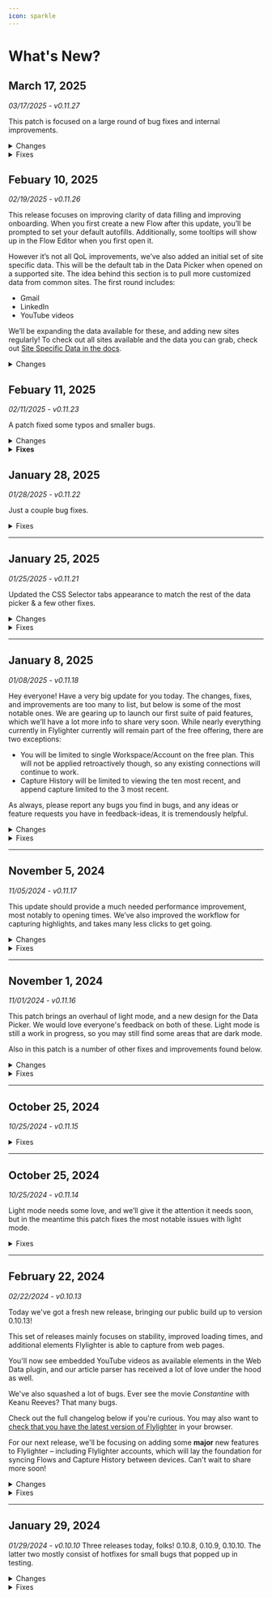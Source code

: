 ```yaml
---
icon: sparkle
---
```


# What's New?

## March 17, 2025

_03/17/2025 - v0.11.27_

This patch is focused on a large round of bug fixes and internal improvements.

<details>

<summary>Changes</summary>

* Sidebar can now be chosen as the default open method in Chromium browsers (Settings > Appearance)
* You can now delete entries from Capture History

</details>

<details>

<summary>Fixes</summary>

* Fixed back button incorrectly appearing on Login screen
* Fixed non-functional "Forgot Password" link
* Fixed connection refresh error on Free plan that showed "You can only have one connection at a time"
* Fixed issue where default settings popup cancels Flow creation
* Fixed bug where multiple Flows caused Flylighter to go off bottom of screen
* Fixed issue where clicking Destination dropdown while creating a flow crashes the app
* Fixed critical bug where duplicating flows "pairs" them - changes on duplicate were affecting original
* Fixed Page Capture flow creation - database list now loads properly
* Fixed Capture history displaying off the bottom of the screen
* Corrected outdated version number in Help window
* Fixed non-functional Element Selector in version 0.11.26\_public
* Fixed inability to delete auto-filled text in Content Editor
* Fixed issue where Flylighter doesn't save the order of auto-filled blocks
* Fixed bug where "Autofill This Value" blocks could have contents permanently changed without warning
* Fixed issue preventing article auto-fill enablement in closed settings
* Fixed inability to delete CSS rules once created (can be deleted in Settings > CSS Selectors)
* Improved caching behavior
* Fixed issue where hitting command while icon or cover pickers are open opens the database selector
* Fixed Site Data overriding Relation properties with normal data items
* Fixed numerous issues with saving blocks to autofill in the Content Editor
* Fixed an issue that would periodically cause a signed in user to be signed out.
* Fixed some animations not respecting the setting to disable animations.
* Fixed an issue with certain CSS Selector values not displaying/displaying incorrectly
* Fixed an issue with images causing failed capture from certain CDNs
* Fixed an issue where choosing Flow type during new Flow creation could cause that Flow to open blank.
* Fixed an issue causing Flows to be unnecessarily duplicated during sync.
* When choosing destination for a flow the account selector is now always visible.
* Fixed the ‘Autofocus Property’ setting not working.
* Items from the Element Picker will no longer be saved as autofills.
* Fixed tutorial popups appearing for existing users after logging in.
* Fixed an issue causing the wrong databases to be listed when changing accounts during destination selection.
* Fixed tutorial popups not being fully dismissed when clicking “dismiss”.
* Fixed some instances of YouTube data not being updated on navigating to a new video

</details>



## Febuary 10, 2025

_02/19/2025 - v0.11.26_

This release focuses on improving clarity of data filling and improving onboarding. When you first create a new Flow after this update, you’ll be prompted to set your default autofills. Additionally, some tooltips will show up in the Flow Editor when you first open it.

However it’s not all QoL improvements, we’ve also added an initial set of site specific data. This will be the default tab in the Data Picker when opened on a supported site. The idea behind this section is to pull more customized data from common sites. The first round includes:

* Gmail
* LinkedIn
* YouTube videos

We’ll be expanding the data available for these, and adding new sites regularly! To check out all sites available and the data you can grab, check out [Site Specific Data in the docs](https://docs.flylighter.com/in-depth/site-specific-data).

<details>

<summary>Changes</summary>

* Added indicators of the autofill status to the header of each property
* Simplified data picker navigation
* Data picker now shows all data options by default, with the suggested data for a given property sorted to the top, and a new “Suggested” badge to go along with it.
* Added the first round of site-specific data.
* Reworked onboarding UX
* Added a prompt on first run to set your autofill defaults.
* Added tutorial tooltips to first Flow open.

</details>



## Febuary 11, 2025

_02/11/2025 - v0.11.23_

A patch fixed some typos and smaller bugs.

<details>

<summary>Changes</summary>

* Added simple loading indicator to data recovery option.
* Added some descriptions to settings options that didn’t have them.

</details>

<details>

<summary><strong>Fixes</strong></summary>

* Fixed reordering folders not persisting
* Fixed capture history overflowing the window
* Fixed Gmail data items showing on other google pages
* Fixed extension locking up when you exit the tutorial modal
* Fixed being able to back out of the add/refresh connection process.
* Fixed a few typo

</details>



## January 28, 2025

_01/28/2025 - v0.11.22_

Just a couple bug fixes.

<details>

<summary>Fixes</summary>

* Fixed Flow search
* Potential fix for first Flows created after installing would cause a blank screen when selected.

**Insiders**

* Fixed an issue where multiple installations of Flylighter being setup prior to first sync only the first opened would sync, and the rest would be overwritten.

</details>

***

## January 25, 2025

_01/25/2025 - v0.11.21_

Updated the CSS Selector tabs appearance to match the rest of the data picker & a few other fixes.

<details>

<summary>Changes</summary>

* Updated the CSS selector tab to match the appearance of the rest of the data picker UI
* Some secret stuff 😏

</details>

<details>

<summary>Fixes</summary>

* Fixed long folder names causing visual issue in the create Flow modal
* Fixed some visual issues in the icon picker
* Fixed button alignment in some modals
* Fixed numerous instances of dark text in dark mode
* Fixed an issue preventing Flow duplication
* Fixed the search query for destinations persisting when it shouldn’t
* Fixed being unable to reopen Flylighter on the same page after capture
* Fixed extra line break and end of captured code blocks
* Fixed sign up and password reset for accounts
* Fixed onboarding appearing to freeze upon opening data picker on URL property
* Fixed odd behavior with multi-select and relation properties after removing an option
* Fixed certain data types missing from the content editor
* Fixed a rare issue where having Flylighter installed could cause some web pages to show up blank
* Fixed multiple circumstances that would cause a user to get signed out
* Handles some exceptions so Flylighter no longer logs false positive errors to the console
* Fixed typing to filter not working in relation properties

</details>

***

## January 8, 2025

_01/08/2025 - v0.11.18_

Hey everyone! Have a very big update for you today. The changes, fixes, and improvements are too many to list, but below is some of the most notable ones. We are gearing up to launch our first suite of paid features, which we’ll have a lot more info to share very soon. While nearly everything currently in Flylighter currently will remain part of the free offering, there are two exceptions:

* You will be limited to single Workspace/Account on the free plan. This will not be applied retroactively though, so any existing connections will continue to work.
* Capture History will be limited to viewing the ten most recent, and append capture limited to the 3 most recent.

As always, please report any bugs you find in ⁠bugs, and any ideas or feature requests you have in ⁠feedback-ideas, it is tremendously helpful.

<details>

<summary>Changes</summary>

The extension has received redesign to make things less cluttered, more readable, and make better use of the limited space. Let us know what you think!

**General**

* Sidebar mode should now be much improved, allowing you to capture content from multiple pages.
* Added the following options to the extension options page:
* Run Data Recovery \* This is an automated repair process of your user data should you run into an problem that is not being resolved by restarting your browser
* Re-register Context Menus \* If your right-click menu entries disappear, this will bring them back
* Added a plethora of tooltips to various elements.
* Improved opening performance
* Improved performance of the Icon Picker.

**Article capture**

* Article capture now captures image captions as actual image captions in Notion.
* Article capture now supports toggle elements in certain cases.

**Flow Editor**

* Improved the process of initial Flow load. This means less time waiting for things like Relation properties to load.
* You can now minimize sections in the Data Picker (Most useful if you’re using custom CSS selectors).
* Added validators to properties to indicate when there may be issues (I.E if a URL in URL property might be malformed or invalid).

**Appearance**

* The main menu now uses tabbed navigation.
* Added the full Tabler icon set (>5000 icons). Due to differences in identifiers between the old ones and the new, some Flows may lose their icon.
* Removed the accent color option (sorry to any that enjoyed it ![☹️](https://discord.com/assets/e4e349c57577f294.svg))
* Replaced the color slider for folder colors to be a fixed set of colors
* Existing folder colors will be set to their closes equivalent\
  The color math for this feature was complex, and performance heavy, and never found the result to be very nice. Perhaps I’ll come back to it down the line.
* Improved the appearance and smoothness of resizing animations of the main popup
* Tightened up all animations

</details>

<details>

<summary>Fixes</summary>

* Fixed numerous issues with article capture, including but not limited to:
  * various instances of image URLs to cause failure
  * Capturing extraneous content such as footers, headers, and links.
* Fixed an issue causing page icons to not appear in Flow
* Fixed renaming a Flow not “sticking” when renaming in the Flow list
* Fixed a number of sizing issues causing content to clip or overflow the popup
* Implemented a new drag and drop system in the Flow list and Flow Editor the fixes a number of issues
* Fixes to Flow and Database caching
* Fixed user data downloading
* Fixed tooltips sometimes getting “squished

</details>

***

## November 5, 2024

_11/05/2024 - v0.11.17_

This update should provide a much needed performance improvement, most notably to opening times. We’ve also improved the workflow for capturing highlights, and takes many less clicks to get going.

<details>

<summary>Changes</summary>

* Improved opening performance
* Taking a highlight with either the context menu or keyboard shortcut (`Alt (Win) / Ctrl (Mac) + Shift + S`) now prompts you to choose a Flow, then immediately opens the selected Flow to the content editor
* Changed context menu entries to reduce clicks
* Added various tooltips
* Improved context menu behavior and positioning
* Improved behavior of auto filling values for checkbox properties

</details>

<details>

<summary>Fixes</summary>

* Fixed capture button in the content editor having a very small click target
* Fixed numerous typos
* Fixed the “Capturing chunk” message persisting if you reopened a Flow in the same session
* Adjusted language in context menu when right clicking a Flow to clarify how to open the flow without capturing if it is set to Instant Capture
* Fixed numerous issues with icons and images causing Flows to fail. If you were having issues with this, let us know if this fixed it!
* Fixed capture failing when using page capture or appending with YouTube timestamps
* Fixed some issues where the Flylighter popup would be the incorrect size

</details>

***

## November 1, 2024

_11/01/2024 - v0.11.16_

This patch brings an overhaul of light mode, and a new design for the Data Picker. We would love everyone's feedback on both of these. Light mode is still a work in progress, so you may still find some areas that are dark mode.

Also in this patch is a number of other fixes and improvements found below.

<details>

<summary>Changes</summary>

\* Overhauled light mode UI \* Redesigned how data is organized in the Data picker \* Updated “Add Connection” button in Settings > Connections to say “Add/Refresh Connection for clarity. \* Added an image filter to Element Selection when applicable. (e.g. if using the Element selector to pick a page icon, it only highlights/accepts images. \* Allowed the Data Picker to take up more space in the Content Editor \* Added a dedicated way to minimize the Data Picker in the Content Editor

</details>

<details>

<summary>Fixes</summary>

\* Fixed the “Remove Connection” option in Connection Settings not working. \* Fixed an issue causing Page Capture to not display any pages when choosing a destination. \* Fixed account settings / login not showing up. (P.S. currently there is not much need or reason to create an account unless you’d like to export your user data) \* Fixed an issue with capturing images with the Element Selector if the image was source was from certain CDNs. \* Fixed an issue where changing the color of select/status/multi-select properties in Notion would cause captures to fail in certain circumstances. \* Enabled scrolling during tutorial to prevent getting stuck on small browser sizes.

</details>

***

## October 25, 2024

_10/25/2024 - v0.11.15_

<details>

<summary>Fixes</summary>

* Fixed bug causing database destinations to not appear

</details>

***

## October 25, 2024

_10/25/2024 - v0.11.14_

Light mode needs some love, and we’ll give it the attention it needs soon, but in the meantime this patch fixes the most notable issues with light mode.

<details>

<summary>Fixes</summary>

* Fixed light mode visibility issues in context menus and dropdown
* Fixed the light mode setting not persisting upon reopening Flylighter

</details>

***

## February 22, 2024

_02/22/2024 - v0.10.13_

Today we've got a fresh new release, bringing our public build up to version 0.10.13!

This set of releases mainly focuses on stability, improved loading times, and additional elements Flylighter is able to capture from web pages.

You'll now see embedded YouTube videos as available elements in the Web Data plugin, and our article parser has received a lot of love under the hood as well.

We've also squashed a lot of bugs. Ever see the movie _Constantine_ with Keanu Reeves? That many bugs.

Check out the full changelog below if you're curious. You may also want to [check that you have the latest version of Flylighter](../in-depth/updating-flylighter-manually.md) in your browser.

For our next release, we'll be focusing on adding some **major** new features to Flylighter – including Flylighter accounts, which will lay the foundation for syncing Flows and Capture History between devices. Can't wait to share more soon!

<details>

<summary>Changes</summary>

* Improved loading times
* Added a `?` menu item for quick access to Help Docs, app version, and more
* Added YouTube Video embed to data picker in the content editor
* Made improvements to article parsing
* Added letter icons for Notion workspaces without an icon set
* When duplicating a Flow (copy) is now appended to the name
* Added better error messages when failing to capture
* Added an option to go back to the Flow if a capture fails
* Added a help menu to the Flow list page header with links to docs
* Select dropdowns now scroll into view
* Button-type database properties are no longer visible (we can’t interact with them via the Notion API yet anyway)

</details>

<details>

<summary>Fixes</summary>

* Fixed being unable to scroll to the bottom of the Data Picker on a property
* Fixed number properties having unintended limitations
* Fixed a number of visual issues in properties
* Fixed capture history page not showing page icons
* Fixed color issues with the Data Picker
* Fixed an over-scroll issue in the Data Picker
* Fixed duplicating Flows without a folder creating two duplicates
* Fixed an infrequent issue that would result in Flylighter not opening when the toolbar button is pressed
* Fixed a hang when authenticating Notion when the connecting workspace did not have an icon set
* Fixed keyboard shortcuts assigned to Flows not working if the chosen key was a lowercase letter
* Fixed many instances of images in article not capturing.
* Fixed some visual issues in the quick capture dialogue
* Fixed Delete Flow in Flow settings not working
* Fixed an issue that resulted in freeze if parsed date values weren’t valid
* Popup height adjusted to properties with dropdowns are always fully visible
* Fixed being unable to open Flylighter on certain pages
* Fixed clicking the Data Picker button sometimes opening dropdown menus
* Fixed the scroll-into-view behavior from scrolling the incorrect view

</details>

***

## January 29, 2024

_01/29/2024 - v0.10.10_ Three releases today, folks! 0.10.8, 0.10.9, 0.10.10. The latter two mostly consist of hotfixes for small bugs that popped up in testing.

<details>

<summary>Changes</summary>

* Improved ability to find article / full page
* When clicking the Flow name in the Flow Editor, the text is automatically selected
* Changing the Flow name in the Flow Editor now also saves when clicking away, not just on enter
* Renaming a Flow from the Flow List now also saves when clicking away, not just on enter
* Copy data button in Data Picker is no longer transparent
* Added a colored border to the Data Picker button on Properties to indicate if it is autofilling
* Added a proper placeholder for the page selection dropdown
* Added detection for Author images and filtered them from article capture.
* Hid the Flow settings button in the content editor when using append capture
* Disabled destination and page dropdowns when using append capture
* Added hover effect on Folder icon to improve clarity

</details>

<details>

<summary>Fixes</summary>

* Fixed article / full page capture failures due to length
* Fixed append capture causing a crash
* Fixed changing a Flow to Page Capture mode sometimes causing a crash
* Fixed an infrequent freeze that would occur when typing to filter the list of databases
* Fixed being unable to scroll the Flow List when it overflows the popup
* Fixed Notion workspaces with an Emoji as the icon not appearing correctly
* Fixed Notion databases with custom image icons not appearing correctly
* Fixed dropdown properties overlapping open dropdowns above them
* Fixed the dropdown menu loading icon overlapping the text
* Fixed the database selection dropdown overlapping the page selector when Flow is in Page Capture mode
* Fixed a layout issue with page capture that didn’t allow you to view the Flows settings
* Fixed being unable to scroll Capture History when overflowing
* Fixed back button behavior in the Flow Editor when in page capture mode
* Fixed last segment of text in each paragraph of an article capture being duplicated
* Fixed emoji workspace icon on Settings > Flows
* Fixed issue causing context menus to be cut off in the Flow list
* Fixed selected dropdown options not using ellipsis overflow correctly
* Fixed and issue with highlights with only 1 piece of data causing Data Picker error
* Fixed Data Picker allowing for unneeded horizontal scrolling which also caused odd wrapping behavior with long text.
* Fixed YouTube timestamp formatting
* Fixed issue where block merging function failed when multiple paragraphs were selected in a highlight

</details>
